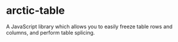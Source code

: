 # arctic-table
A JavaScript library which allows you to easily freeze table rows and columns, and perform table splicing.
